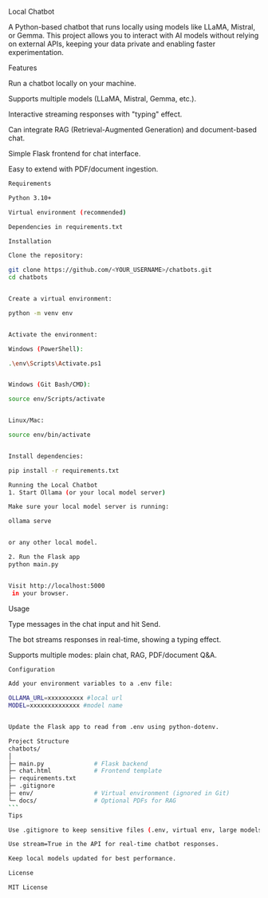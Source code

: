 Local Chatbot

A Python-based chatbot that runs locally using models like LLaMA, Mistral, or Gemma. This project allows you to interact with AI models without relying on external APIs, keeping your data private and enabling faster experimentation.

Features

Run a chatbot locally on your machine.

Supports multiple models (LLaMA, Mistral, Gemma, etc.).

Interactive streaming responses with "typing" effect.

Can integrate RAG (Retrieval-Augmented Generation) and document-based chat.

Simple Flask frontend for chat interface.

Easy to extend with PDF/document ingestion.
```bash
Requirements

Python 3.10+

Virtual environment (recommended)

Dependencies in requirements.txt

Installation

Clone the repository:

git clone https://github.com/<YOUR_USERNAME>/chatbots.git
cd chatbots


Create a virtual environment:

python -m venv env


Activate the environment:

Windows (PowerShell):

.\env\Scripts\Activate.ps1


Windows (Git Bash/CMD):

source env/Scripts/activate


Linux/Mac:

source env/bin/activate


Install dependencies:

pip install -r requirements.txt

Running the Local Chatbot
1. Start Ollama (or your local model server)

Make sure your local model server is running:

ollama serve


or any other local model.

2. Run the Flask app
python main.py


Visit http://localhost:5000
 in your browser.
```
Usage

Type messages in the chat input and hit Send.

The bot streams responses in real-time, showing a typing effect.

Supports multiple modes: plain chat, RAG, PDF/document Q&A.
````bash
Configuration

Add your environment variables to a .env file:

OLLAMA_URL=xxxxxxxxxx #local url
MODEL=xxxxxxxxxxxxxx #model name


Update the Flask app to read from .env using python-dotenv.

Project Structure
chatbots/
│
├─ main.py              # Flask backend
├─ chat.html            # Frontend template
├─ requirements.txt
├─ .gitignore
├─ env/                 # Virtual environment (ignored in Git)
└─ docs/                # Optional PDFs for RAG
```
Tips

Use .gitignore to keep sensitive files (.env, virtual env, large models) out of GitHub.

Use stream=True in the API for real-time chatbot responses.

Keep local models updated for best performance.

License

MIT License